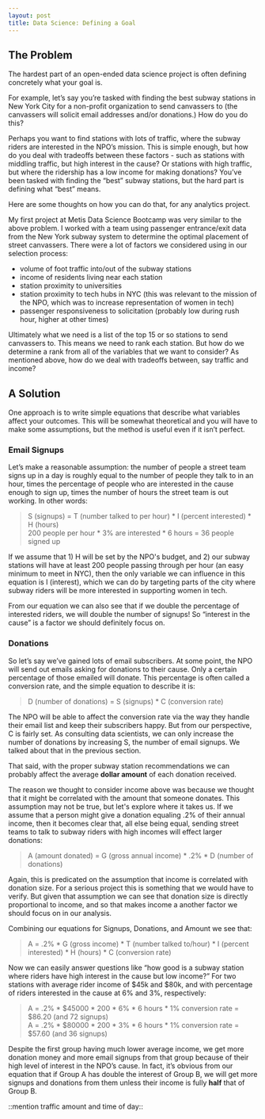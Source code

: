 ```yaml
---
layout: post
title: Data Science: Defining a Goal
---
```

## The Problem
The hardest part of an open-ended data science project is often defining concretely what your goal is.

For example, let’s say you’re tasked with finding the best subway stations in New York City for a non-profit organization to send canvassers to (the canvassers will solicit email addresses and/or donations.) How do you do this?

Perhaps you want to find stations with lots of traffic, where the subway riders are interested in the NPO’s mission. This is simple enough, but how do you deal with tradeoffs between these factors - such as stations with middling traffic, but high interest in the cause? Or stations with high traffic, but where the ridership has a low income for making donations? You’ve been tasked with finding the “best” subway stations, but the hard part is defining what “best” means.

Here are some thoughts on how you can do that, for any analytics project.

My first project at Metis Data Science Bootcamp was very similar to the above problem. I worked with a team using passenger entrance/exit data from the New York subway system to determine the optimal placement of street canvassers. There were a lot of factors we considered using in our selection process:
- volume of foot traffic into/out of the subway stations
- income of residents living near each station
- station proximity to universities
- station proximity to tech hubs in NYC (this was relevant to the mission of the NPO, which was to increase representation of women in tech)
- passenger responsiveness to solicitation (probably low during rush hour, higher at other times)

Ultimately what we need is a list of the top 15 or so stations to send canvassers to. This means we need to rank each station. But how do we determine a rank from all of the variables that we want to consider? As mentioned above, how do we deal with tradeoffs between, say traffic and income?

## A Solution
One approach is to write simple equations that describe what variables affect your outcomes. This will be somewhat theoretical and you will have to make some assumptions, but the method is useful even if it isn’t perfect.

### Email Signups
Let’s make a reasonable assumption: the number of people a street team signs up in a day is roughly equal to the number of people they talk to in an hour, times the percentage of people who are interested in the cause enough to sign up, times the number of hours the street team is out working. In other words:

>S (signups) = T (number talked to per hour) * I (percent interested) * H (hours)  
>200 people per hour * 3% are interested * 6 hours = 36 people signed up

If we assume that 1) H will be set by the NPO's budget, and 2) our subway stations will have at least 200 people passing through per hour (an easy minimum to meet in NYC), then the only variable we can influence in this equation is I (interest), which we can do by targeting parts of the city where subway riders will be more interested in supporting women in tech.

From our equation we can also see that if we double the percentage of interested riders, we will double the number of signups! So “interest in the cause” is a factor we should definitely focus on.

### Donations
So let’s say we’ve gained lots of email subscribers. At some point, the NPO will send out emails asking for donations to their cause. Only a certain percentage of those emailed will donate. This percentage is often called a conversion rate, and the simple equation to describe it is:

>D (number of donations) = S (signups) * C (conversion rate)

The NPO will be able to affect the conversion rate via the way they handle their email list and keep their subscribers happy. But from our perspective, C is fairly set. As consulting data scientists, we can only increase the number of donations by increasing S, the number of email signups. We talked about that in the previous section.

That said, with the proper subway station recommendations we can probably affect the average **dollar amount** of each donation received.

The reason we thought to consider income above was because we thought that it might be correlated with the amount that someone donates. This assumption may not be true, but let's explore where it takes us. If we assume that a person might give a donation equaling .2% of their annual income, then it becomes clear that, all else being equal, sending street teams to talk to subway riders with high incomes will effect larger donations:

>A (amount donated) = G (gross annual income) * .2% * D (number of donations)

Again, this is predicated on the assumption that income is correlated with donation size. For a serious project this is something that we would have to verify. But given that assumption we can see that donation size is directly proportional to income, and so that makes income a another factor we should focus on in our analysis.

Combining our equations for Signups, Donations, and Amount we see that:

>A = .2% * G (gross income) * T (number talked to/hour) * I (percent interested) * H (hours) * C (conversion rate)

Now we can easily answer questions like “how good is a subway station where riders have high interest in the cause but low income?” For two stations with average rider income of $45k and $80k, and with percentage of riders interested in the cause at 6% and 3%, respectively:

>A = .2% * $45000 * 200 * 6% * 6 hours * 1% conversion rate = $86.20 (and 72 signups)  
>A = .2% * $80000 * 200 * 3% * 6 hours * 1% conversion rate = $57.60 (and 36 signups)

Despite the first group having much lower average income, we get more donation money and more email signups from that group because of their high level of interest in the NPO’s cause. In fact, it’s obvious from our equation that if Group A has double the interest of Group B, we will get more signups and donations from them unless their income is fully **half** that of Group B.

::mention traffic amount and time of day::
